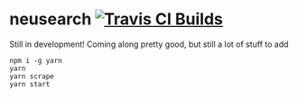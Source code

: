 # neusearch [![Travis CI Builds](https://travis-ci.org/ryanhugh/neusearch.svg?branch=master)](https://travis-ci.org/ryanhugh/neusearch/)

Still in development! Coming along pretty good, but still a lot of stuff to add

```
npm i -g yarn
yarn 
yarn scrape
yarn start
```

